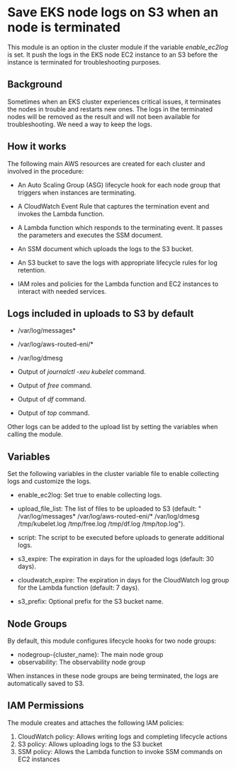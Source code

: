 # Save EKS node logs on S3 when an node is terminated

This module is an option in the cluster module if the variable *enable_ec2log*
is set. It push the logs in the EKS node EC2 instance to an S3 before the
instance is terminated for troubleshooting purposes.

## Background

Sometimes when an EKS cluster experiences critical issues, it terminates the
nodes in trouble and restarts new ones. The logs in the terminated nodes will be
removed as the result and will not been available for troubleshooting. We need a
way to keep the logs.

## How it works

The following main AWS resources are created for each cluster and involved in
the procedure:

- An Auto Scaling Group (ASG) lifecycle hook for each node group that triggers
  when instances are terminating.

- A CloudWatch Event Rule that captures the termination event and invokes the
  Lambda function.

- A Lambda function which responds to the terminating event. It passes the
  parameters and executes the SSM document.

- An SSM document which uploads the logs to the S3 bucket.

- An S3 bucket to save the logs with appropriate lifecycle rules for log
  retention.

- IAM roles and policies for the Lambda function and EC2 instances to interact
  with needed services.

## Logs included in uploads to S3 by default

- /var/log/messages*

- /var/log/aws-routed-eni/*

- /var/log/dmesg

- Output of *journalctl -xeu kubelet* command.

- Output of *free* command.

- Output of *df* command.

- Output of *top* command.

Other logs can be added to the upload list by setting the variables when calling
the module.

## Variables

Set the following variables in the cluster variable file to enable collecting
logs and customize the logs.

- enable_ec2log: Set true to enable collecting logs.

- upload_file_list: The list of files to be uploaded to S3 (default: "
  /var/log/messages* /var/log/aws-routed-eni/* /var/log/dmesg /tmp/kubelet.log
  /tmp/free.log /tmp/df.log /tmp/top.log").

- script: The script to be executed before uploads to generate additional logs.

- s3_expire: The expiration in days for the uploaded logs (default: 30 days).

- cloudwatch_expire: The expiration in days for the CloudWatch log group for the
  Lambda function (default: 7 days).

- s3_prefix: Optional prefix for the S3 bucket name.

## Node Groups

By default, this module configures lifecycle hooks for two node groups:

- nodegroup-{cluster_name}: The main node group
- observability: The observability node group

When instances in these node groups are being terminated, the logs are
automatically saved to S3.

## IAM Permissions

The module creates and attaches the following IAM policies:

1. CloudWatch policy: Allows writing logs and completing lifecycle actions
2. S3 policy: Allows uploading logs to the S3 bucket
3. SSM policy: Allows the Lambda function to invoke SSM commands on EC2
   instances
